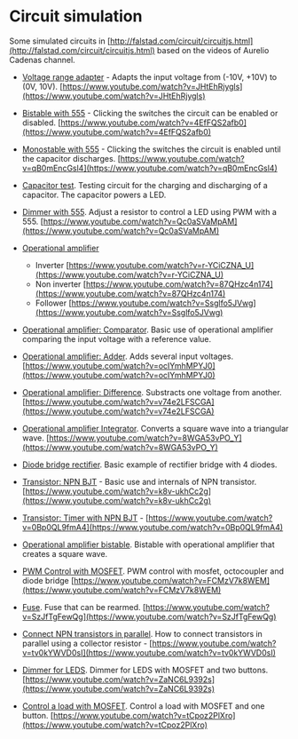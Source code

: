 # Circuit simulation

Some simulated circuits in [http://falstad.com/circuit/circuitjs.html](http://falstad.com/circuit/circuitjs.html) based on the videos of Aurelio Cadenas channel.

- [Voltage range adapter](circuits/voltageRangeAdapter.txt) - Adapts the input voltage from (-10V, +10V) to (0V, 10V). [https://www.youtube.com/watch?v=JHtEhRjygls](https://www.youtube.com/watch?v=JHtEhRjygls)

- [Bistable with 555](circuits/555Bistable.txt) - Clicking the switches the circuit can be enabled or disabled. [https://www.youtube.com/watch?v=4EfFQS2afb0](https://www.youtube.com/watch?v=4EfFQS2afb0)

- [Monostable with 555](circuits/555Monostable.txt) - Clicking the switches the circuit is enabled until the capacitor discharges. [https://www.youtube.com/watch?v=qB0mEncGsl4](https://www.youtube.com/watch?v=qB0mEncGsl4)

- [Capacitor test](circuits/capacitorTest.txt). Testing circuit for the charging and discharging of a capacitor. The capacitor powers a LED.

- [Dimmer with 555](circuits/dimmerWith555.txt). Adjust a resistor to control a LED using PWM with a 555. [https://www.youtube.com/watch?v=Qc0aSVaMpAM](https://www.youtube.com/watch?v=Qc0aSVaMpAM)

- [Operational amplifier](circuits/oampInverter+NonInverter+Follower.txt)

  - Inverter [https://www.youtube.com/watch?v=r-YCiCZNA_U](https://www.youtube.com/watch?v=r-YCiCZNA_U)
  - Non inverter [https://www.youtube.com/watch?v=87QHzc4n174](https://www.youtube.com/watch?v=87QHzc4n174)
  - Follower [https://www.youtube.com/watch?v=Ssglfo5JVwg](https://www.youtube.com/watch?v=Ssglfo5JVwg)

- [Operational amplifier: Comparator](circuits/oampComparator.txt). Basic use of operational amplifier comparing the input voltage with a reference value.

- [Operational amplifier: Adder](circuits/oampAdder.txt). Adds several input voltages. [https://www.youtube.com/watch?v=ocIYmhMPYJ0](https://www.youtube.com/watch?v=ocIYmhMPYJ0)

- [Operational amplifier: Difference](circuits/oampDifference.txt). Substracts one voltage from another. [https://www.youtube.com/watch?v=v74e2LFSCGA](https://www.youtube.com/watch?v=v74e2LFSCGA)

- [Operational amplifier Integrator](circuits/oampIntegrator.txt). Converts a square wave into a triangular wave. [https://www.youtube.com/watch?v=8WGA53vPO_Y](https://www.youtube.com/watch?v=8WGA53vPO_Y)

- [Diode bridge rectifier](circuits/diodeBridgeRectifier.txt). Basic example of rectifier bridge with 4 diodes.

- [Transistor: NPN BJT](circuits/transistorNPN.txt) - Basic use and internals of NPN transistor. [https://www.youtube.com/watch?v=k8v-ukhCc2g](https://www.youtube.com/watch?v=k8v-ukhCc2g)

- [Transistor: Timer with NPN BJT](circuits/transistorNPNTimer.txt) - [https://www.youtube.com/watch?v=0Bp0QL9fmA4](https://www.youtube.com/watch?v=0Bp0QL9fmA4)

- [Operational amplifier bistable](circuits/oampBistable.txt). Bistable with operational amplifier that creates a square wave.

- [PWM Control with MOSFET](circuits/pwmControlWithMosfet.txt). PWM control with mosfet, octocoupler and diode bridge [https://www.youtube.com/watch?v=FCMzV7k8WEM](https://www.youtube.com/watch?v=FCMzV7k8WEM)

- [Fuse](circuits/fuse.txt). Fuse that can be rearmed. [https://www.youtube.com/watch?v=SzJfTgFewQg](https://www.youtube.com/watch?v=SzJfTgFewQg)

- [Connect NPN transistors in parallel](circuits/npnParallel.txt). How to connect transistors in parallel using a collector resistor - [https://www.youtube.com/watch?v=tv0kYWVD0sI](https://www.youtube.com/watch?v=tv0kYWVD0sI)

- [Dimmer for LEDS](circuits/dimmerWithMosfet.txt). Dimmer for LEDS with MOSFET and two buttons. [https://www.youtube.com/watch?v=ZaNC6L9392s](https://www.youtube.com/watch?v=ZaNC6L9392s)

- [Control a load with MOSFET](circuits/control-load-one-button.txt). Control a load with MOSFET and one button. [https://www.youtube.com/watch?v=tCpoz2PlXro](https://www.youtube.com/watch?v=tCpoz2PlXro)
